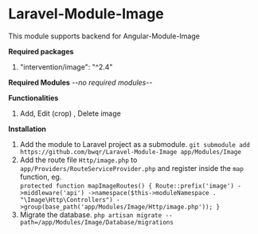 # Laravel-Module-Image

This module supports backend for Angular-Module-Image

**Required packages**
1. "intervention/image": "^2.4"

**Required Modules**
*--no required modules--*

**Functionalities**
1. Add, Edit (crop) , Delete image

**Installation**
1. Add the module to Laravel project as a submodule. 
`git submodule add https://github.com/bwqr/Laravel-Module-Image app/Modules/Image`
2. Add the route file `Http/image.php` to `app/Providers/RouteServiceProvider.php`
 and register inside the `map` function, eg.  
 `
    protected function mapImageRoutes()
    {
        Route::prefix('image')
            ->middleware('api')
            ->namespace($this->moduleNamespace . "\Image\Http\Controllers")
            ->group(base_path('app/Modules/Image/Http/image.php'));
    }
 `
3. Migrate the database. `php artisan migrate --path=/app/Modules/Image/Database/migrations`

